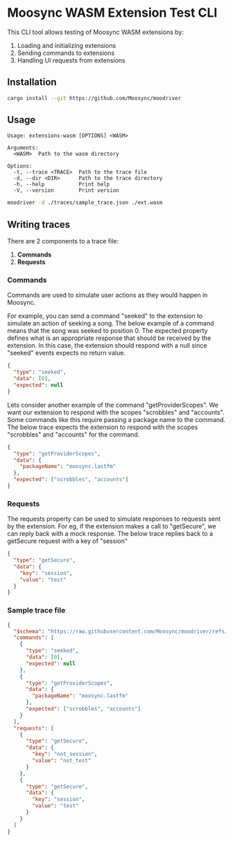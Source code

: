 # Moosync WASM Extension Test CLI

This CLI tool allows testing of Moosync WASM extensions by:
1. Loading and initializing extensions
2. Sending commands to extensions
3. Handling UI requests from extensions

## Installation

```bash
cargo install --git https://github.com/Moosync/moodriver
```

## Usage

```
Usage: extensions-wasm [OPTIONS] <WASM>

Arguments:
  <WASM>  Path to the wasm directory

Options:
  -t, --trace <TRACE>  Path to the trace file
  -d, --dir <DIR>      Path to the trace directory
  -h, --help           Print help
  -V, --version        Print version
```

```bash
moodriver -d ./traces/sample_trace.json ./ext.wasm
```

## Writing traces

There are 2 components to a trace file:
1. **Commands**
2. **Requests**

### Commands
Commands are used to simulate user actions as they would happen in Moosync.

For example, you can send a command "seeked" to the extension to simulate an action of seeking a song. The below example of a command means that the song was seeked to position 0.
The expected property defines what is an appropriate response that should be received by the extension. In this case, the extension should respond with a null since "seeked" events expects no return value.
```json
{
  "type": "seeked",
  "data": [0],
  "expected": null
}
```

Lets consider another example of the command "getProviderScopes". We want our extension to respond with the scopes "scrobbles" and "accounts". Some commands like this require passing a package name to the command.
The below trace expects the extension to respond with the scopes "scrobbles" and "accounts" for the command.

```json
{
  "type": "getProviderScopes",
  "data": {
    "packageName": "moosync.lastfm"
  },
  "expected": ["scrobbles", "accounts"]
}
```

### Requests
The requests property can be used to simulate responses to requests sent by the extension. For eg, if the extension makes a call to "getSecure", we can reply back with a mock response.
The below trace replies back to a getSecure request with a key of "session"

```json
{
  "type": "getSecure",
  "data": {
    "key": "session",
    "value": "test"
  }
}
```


### Sample trace file
```json
{
  "$schema": "https://raw.githubusercontent.com/Moosync/moodriver/refs/heads/main/schema.json",
  "commands": [
    {
      "type": "seeked",
      "data": [0],
      "expected": null
    },
    {
      "type": "getProviderScopes",
      "data": {
        "packageName": "moosync.lastfm"
      },
      "expected": ["scrobbles", "accounts"]
    }
  ],
  "requests": [
    {
      "type": "getSecure",
      "data": {
        "key": "not_session",
        "value": "not_test"
      }
    },
    {
      "type": "getSecure",
      "data": {
        "key": "session",
        "value": "test"
      }
    }
  ]
}

```
